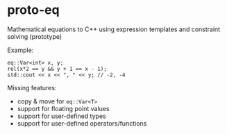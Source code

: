 proto-eq
================

Mathematical equations to C++ using expression templates and constraint solving (prototype)

Example:

    eq::Var<int> x, y;
    rel(x*2 == y && y + 1 == x - 1);
    std::cout << x << ", " << y; // -2, -4

Missing features:

- copy & move for `eq::Var<T>`
- support for floating point values
- support for user-defined types
- support for user-defined operators/functions

